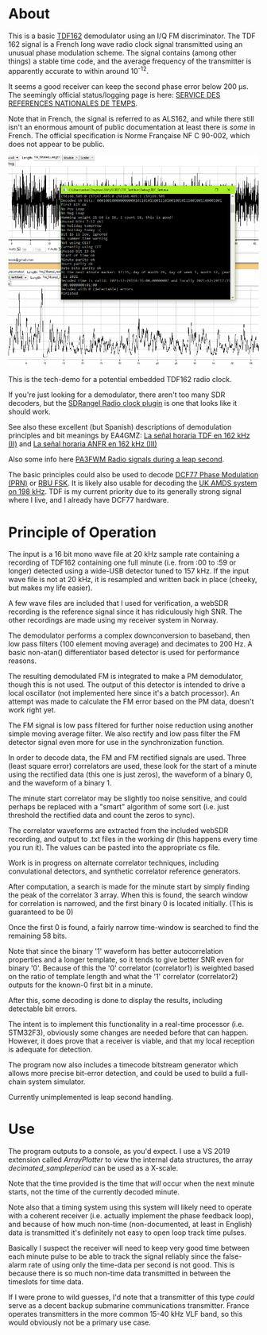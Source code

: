 ﻿# About
This is a basic [TDF162](https://en.wikipedia.org/wiki/TDF_time_signal) demodulator using an I/Q FM discriminator. The TDF 162 signal is a French long wave radio clock signal transmitted using an unusual phase modulation scheme.
The signal contains (among other things) a stable time code, and the average frequency of the transmitter is apparently accurate to within around 10<sup>-12</sup>. 

It seems a good receiver can keep the second phase error below 200 µs. The seemingly official status/logging page is here: [SERVICE DES REFERENCES NATIONALES DE TEMPS](https://syrte.obspm.fr/tfc/temps/outgoing_data/ALS162/).

Note that in French, the signal is referred to as ALS162, and while there still isn't an enormous amount of public documentation at least there is _some_ in French. The official specification is Norme Française NF C 90-002, which does not appear to be public.

![Screenshot of program](screenshot.PNG?raw=true "Screenshot")

This is the tech-demo for a potential embedded TDF162 radio clock.

If you're just looking for a demodulator, there aren't too many SDR decoders, but the [SDRangel Radio clock plugin](https://github.com/f4exb/sdrangel/blob/master/plugins/channelrx/radioclock/readme.md) is one that looks like it should work.

See also these excellent (but Spanish) descriptions of demodulation principles and bit meanings by EA4GMZ: [La señal horaria TDF en 162 kHz (II)](http://www.radiotecnia.es/la-senal-horaria-tdf-en-162-khz-ii/) and [La señal horaria ANFR en 162 kHz (III)](http://www.radiotecnia.es/la-senal-horaria-anfr-en-162-khz-iii/)

Also some info here [PA3FWM Radio signals during a leap second](http://pa3fwm.nl/signals/leapsecond-2016/).

The basic principles could also be used to decode [DCF77 Phase Modulation (PRN)](https://en.wikipedia.org/wiki/RBU_(radio_station)) or [RBU FSK](https://en.wikipedia.org/wiki/RBU_(radio_station)). It is likely also usable for decoding the [UK AMDS system on 198 kHz](https://www.sigidwiki.com/wiki/UK_AM_Data_System_(UK-AMDS)). TDF is my current priority due to its generally strong signal where I live, and I already have DCF77 hardware.

# Principle of Operation

The input is a 16 bit mono wave file at 20 kHz sample rate containing a recording of TDF162 containing one full minute (i.e. from :00 to :59 or longer) detected using a wide-USB detector tuned to 157 kHz. If the input wave file is not at 20 kHz, it is resampled and written back in place (cheeky, but makes my life easier).

A few wave files are included that I used for verification, a webSDR recording is the reference signal since it has ridiculously high SNR. The other recordings are made using my receiver system in Norway.

The demodulator performs a complex downconversion to baseband, then low pass filters (100 element moving average) and decimates to 200 Hz.
A basic non-atan() differentiator based detector is used for performance reasons.

The resulting demodulated FM is integrated to make a PM demodulator, though this is not used. 
The output of this detector is intended to drive a local oscillator (not implemented here since it's a batch processor). An attempt was made to calculate the FM error based on the PM data, doesn't work right yet.


The FM signal is low pass filtered for further noise reduction using another simple moving average filter. We also rectify and low pass filter the FM detector signal even more for use in the synchronization function.

In order to decode data, the FM and FM rectified signals are used. 
Three (least square error) correlators are used, these look for the start of a minute using the rectified data (this one is just zeros),
    the waveform of a binary 0, and the waveform of a binary 1.

The minute start correlator may be slightly too noise sensitive, and could perhaps be replaced with a "smart" algorithm of some sort (i.e. just threshold the rectified data and count the zeros to sync).

The correlator waveforms are extracted from the included webSDR recording, and output to .txt files in the working dir (this happens every time you run it). The values can be pasted into the appropriate cs file.

Work is in progress on alternate correlator techniques, including convulational detectors, and synthetic correlator reference generators.

After computation, a search is made for the minute start by simply finding the peak of the correlator 3 array.
When this is found, the search window for correlation is narrowed, and the first binary 0 is located initially.
(This is guaranteed to be 0)

Once the first 0 is found, a fairly narrow time-window is searched to find the remaining 58 bits.

Note that since the binary '1' waveform has better autocorrelation properties and a longer template, so it tends to give better SNR even for binary '0'. Because of this the '0' correlator (correlator1) is weighted based on the ratio of template length and what the '1' correlator (correlator2) outputs for the known-0 first bit in a minute.

After this, some decoding is done to display the results, including detectable bit errors.

The intent is to implement this functionality in a real-time processor (i.e. STM32F3), obviously some changes are needed before that can happen.
However, it does prove that a receiver is viable, and that my local reception is adequate for detection.

The program now also includes a timecode bitstream generator which allows more precise bit-error detection, and could be used to build a full-chain system simulator.

Currently unimplemented is leap second handling.

# Use
The program outputs to a console, as you'd expect. I use a VS 2019 extension called _ArrayPlotter_ to view the internal data structures, the array *decimated_sampleperiod* can be used as a X-scale.
 
Note that the time provided is the time that _will_ occur when the next minute starts, not the time of the currently decoded minute.

Note also that a timing system using this system will likely need to operate with a coherent receiver (i.e. actually implement the phase feedback loop), and because of how much non-time (non-documented, at least in English) data is transmitted it's definitely not easy to open loop track time pulses.

Basically I suspect the receiver will need to keep very good time between each minute pulse to be able to track the signal reliably since the false-alarm rate of using only the time-data per second is not good. This is because there is so much non-time data transmitted in between the timeslots for time data.

If I were prone to wild guesses, I'd note that a transmitter of this type _could_ serve as a decent backup submarine communications transmitter. France operates transmitters in the more common 15-40 kHz VLF band, so this would obviously not be a primary use case.
